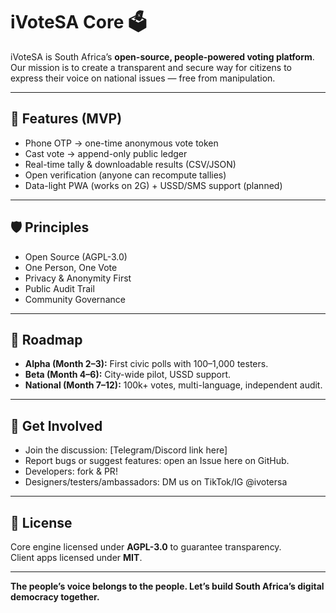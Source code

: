 # iVoteSA Core 🗳️

iVoteSA is South Africa’s **open-source, people-powered voting platform**.  
Our mission is to create a transparent and secure way for citizens to express their voice on national issues — free from manipulation.

---

## 🚀 Features (MVP)
- Phone OTP → one-time anonymous vote token  
- Cast vote → append-only public ledger  
- Real-time tally & downloadable results (CSV/JSON)  
- Open verification (anyone can recompute tallies)  
- Data-light PWA (works on 2G) + USSD/SMS support (planned)  

---

## 🛡️ Principles
- Open Source (AGPL-3.0)  
- One Person, One Vote  
- Privacy & Anonymity First  
- Public Audit Trail  
- Community Governance  

---

## 📌 Roadmap
- **Alpha (Month 2–3):** First civic polls with 100–1,000 testers.  
- **Beta (Month 4–6):** City-wide pilot, USSD support.  
- **National (Month 7–12):** 100k+ votes, multi-language, independent audit.  

---

## 🤝 Get Involved
- Join the discussion: [Telegram/Discord link here]  
- Report bugs or suggest features: open an Issue here on GitHub.  
- Developers: fork & PR!  
- Designers/testers/ambassadors: DM us on TikTok/IG @ivotersa  

---

## 📜 License
Core engine licensed under **AGPL-3.0** to guarantee transparency.  
Client apps licensed under **MIT**.  

---

**The people’s voice belongs to the people. Let’s build South Africa’s digital democracy together.**
